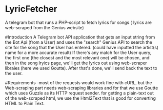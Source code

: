# LyricFetcher
A telegram bot that runs a PHP-script to fetch lyrics for songs ( lyrics are web-scraped from the Genius website)

#Introduction
A Telegram bot API application that gets an input string from the Bot Api (from a User) and uses the "search" Genius API to search
the site for the song that the User has entered. (could have inputted the artist(s) name for a more accurate result)
If there's any match for the User query, the first one (the closest and the most relevant one) will be chosen, and then in the song lryics page,
we'll get the lyrics out using web-scraper libraies (here we used Goutte). After that's done, we'll send back the text to the user.

#Requirements
-most of the requests would work fine with cURL, but the Web-scraping part needs web-scraping libraries and for that 
we use Goutte which uses Guzzle as its HTTP request sender.
for getting a plain-text out of the web-scraped html, we use the Html2Text that is good for converting HTML to Plain Text.
